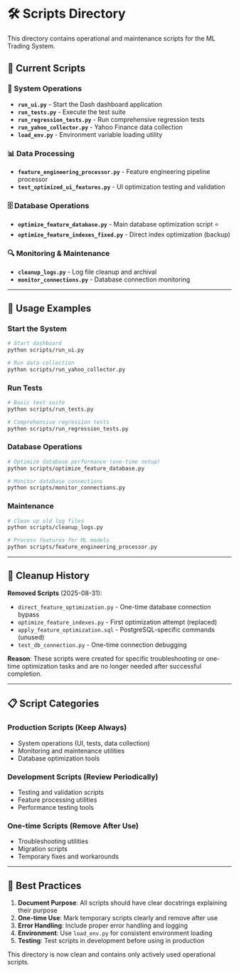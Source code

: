 # 🛠️ Scripts Directory

This directory contains operational and maintenance scripts for the ML Trading System.

## 📁 **Current Scripts**

### **🔧 System Operations**
- **`run_ui.py`** - Start the Dash dashboard application
- **`run_tests.py`** - Execute the test suite  
- **`run_regression_tests.py`** - Run comprehensive regression tests
- **`run_yahoo_collector.py`** - Yahoo Finance data collection
- **`load_env.py`** - Environment variable loading utility

### **📊 Data Processing**
- **`feature_engineering_processor.py`** - Feature engineering pipeline processor
- **`test_optimized_ui_features.py`** - UI optimization testing and validation

### **🗄️ Database Operations**
- **`optimize_feature_database.py`** - Main database optimization script ⭐
- **`optimize_feature_indexes_fixed.py`** - Direct index optimization (backup)

### **🔍 Monitoring & Maintenance**  
- **`cleanup_logs.py`** - Log file cleanup and archival
- **`monitor_connections.py`** - Database connection monitoring

---

## 🚀 **Usage Examples**

### Start the System
```bash
# Start dashboard
python scripts/run_ui.py

# Run data collection
python scripts/run_yahoo_collector.py
```

### Run Tests
```bash
# Basic test suite
python scripts/run_tests.py

# Comprehensive regression tests  
python scripts/run_regression_tests.py
```

### Database Operations
```bash
# Optimize database performance (one-time setup)
python scripts/optimize_feature_database.py

# Monitor database connections
python scripts/monitor_connections.py
```

### Maintenance
```bash
# Clean up old log files
python scripts/cleanup_logs.py

# Process features for ML models
python scripts/feature_engineering_processor.py
```

---

## 🧹 **Cleanup History**

**Removed Scripts** (2025-08-31):
- `direct_feature_optimization.py` - One-time database connection bypass
- `optimize_feature_indexes.py` - First optimization attempt (replaced)
- `apply_feature_optimization.sql` - PostgreSQL-specific commands (unused)
- `test_db_connection.py` - One-time connection debugging

**Reason**: These scripts were created for specific troubleshooting or one-time optimization tasks and are no longer needed after successful completion.

---

## 📋 **Script Categories**

### **Production Scripts** (Keep Always)
- System operations (UI, tests, data collection)
- Monitoring and maintenance utilities
- Database optimization tools

### **Development Scripts** (Review Periodically)  
- Testing and validation scripts
- Feature processing utilities
- Performance testing tools

### **One-time Scripts** (Remove After Use)
- Troubleshooting utilities
- Migration scripts
- Temporary fixes and workarounds

---

## 🎯 **Best Practices**

1. **Document Purpose**: All scripts should have clear docstrings explaining their purpose
2. **One-time Use**: Mark temporary scripts clearly and remove after use
3. **Error Handling**: Include proper error handling and logging
4. **Environment**: Use `load_env.py` for consistent environment loading
5. **Testing**: Test scripts in development before using in production

This directory is now clean and contains only actively used operational scripts.